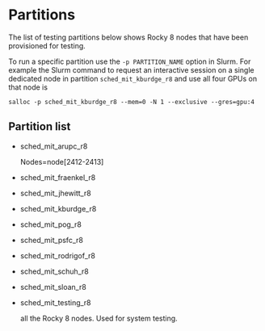 # Partitions

The list of testing partitions below shows Rocky 8 nodes that have been provisioned for testing. 

To run a specific partition use the `-p PARTITION_NAME` option in Slurm. For example the Slurm command to request an interactive session on a single dedicated node in partition `sched_mit_kburdge_r8` and use all four GPUs on that node is

   ```
   salloc -p sched_mit_kburdge_r8 --mem=0 -N 1 --exclusive --gres=gpu:4
   ```

## Partition list

* sched_mit_arupc_r8

    Nodes=node[2412-2413]


* sched_mit_fraenkel_r8



* sched_mit_jhewitt_r8


* sched_mit_kburdge_r8
   


* sched_mit_pog_r8


* sched_mit_psfc_r8


* sched_mit_rodrigof_r8


* sched_mit_schuh_r8


* sched_mit_sloan_r8


* sched_mit_testing_r8 
    
     all the Rocky 8 nodes. Used for system testing. 
